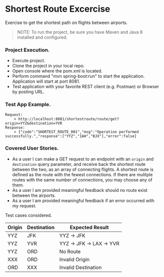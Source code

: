 # Shortest Route Excercise 
Exercise to get the shortest path on flights between airports.
> NOTE: To run the project, be sure you have Maven and Java 8 installed and configured.

### Project Execution.
- Execute project.
- Clone the project in your local repo.
- Open console where the pom.xml is located.
- Perform command "mvn spring-boot:run" to start the application. Application will start at port 8081.
- Test application with your favorite REST client (e.g. Postman) or Browser by posting URL.

### Test App Example.
	Request: 
		> http://localhost:8081/shortestroute/route/get?origin=YYZ&destination=YVR
	Response:
		> {"code":"SHORTEST_ROUTE_001","msg":"Operation performed successfully.","response":["YYZ","IAH","BJX"],"error":false}
  
### Covered User Stories.

- As a user I can make a GET request to an endpoint with an `origin` and `destination` query parameter, and receive back the shortest route between the two, as an array of connecting flights. A shortest route is defined as the route with the fewest connections. If there are mulitple routes with the same number of connections, you may choose any of them. 
- As a user I am provided meaningful feedback should no route exist between the airports.
- As a user I am provided meaningful feedback if an error occurred with my request.

Test cases considered.

| Origin | Destination | Expected Result          |
|--------|-------------|--------------------------|
| YYZ    | JFK         | YYZ -> JFK               |
| YYZ    | YVR         | YYZ -> JFK -> LAX -> YVR |
| YYZ    | ORD         | No Route                 |
| XXX    | ORD         | Invalid Origin           |
| ORD    | XXX         | Invalid Destination      |


